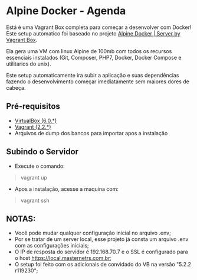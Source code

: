 # Alpine Docker - Agenda

Está é uma Vagrant Box completa para começar a desenvolver com Docker! Este setup automatico foi baseado no projeto [Alpine Docker | Server by Vagrant Box](https://github.com/medeirosinacio/alpine-docker).

Ela gera uma VM com linux Alpine de 100mb com todos os recursos essenciais instalados (Git, Composer, PHP7, Docker, Docker Compose e utilitarios do unix).

Este setup automaticamente ira subir a aplicação e suas dependências fazendo o desenvolvimento começar imediatamente sem maiores dores de cabeça. 

##  Pré-requisitos

* [VirtualBox (6.0.*)](http://www.virtualbox.org/)
* [Vagrant (2.2.*)](http://downloads.vagrantup.com/)
* Arquivos de dump dos bancos para importar apos a instalação

## Subindo o Servidor
    
 * Execute o comando:

> vagrant up

 * Apos a instalação, acesse a maquina com:
 
> vagrant ssh

## NOTAS:

 * Você pode mudar qualquer configuração inicial no arquivo .env;
 * Por se tratar de um server local, esse projeto já consta um arquivo .env com as configurações iniciais;
 * O IP de resposta do servidor é 192.168.70.7 e o SSL é configurado para o host https://local.masternetrs.com.br;
 * O setup foi feito com os adicionais de convidado do VB na versão "5.2.2 r119230";
 